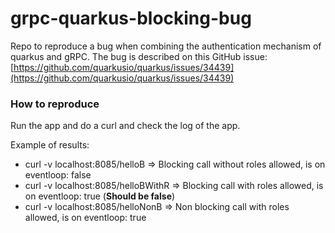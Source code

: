 # grpc-quarkus-blocking-bug

Repo to reproduce a bug when combining the authentication mechanism of quarkus and gRPC.
The bug is described on this GitHub issue: [https://github.com/quarkusio/quarkus/issues/34439](https://github.com/quarkusio/quarkus/issues/34439)

### How to reproduce

Run the app and do a curl and check the log of the app.

Example of results:
- curl -v localhost:8085/helloB => Blocking call without roles allowed, is on eventloop: false
- curl -v localhost:8085/helloBWithR => Blocking call with roles allowed, is on eventloop: true (**Should be false**)
- curl -v localhost:8085/helloNonB => Non blocking call  with roles allowed, is on eventloop: true
